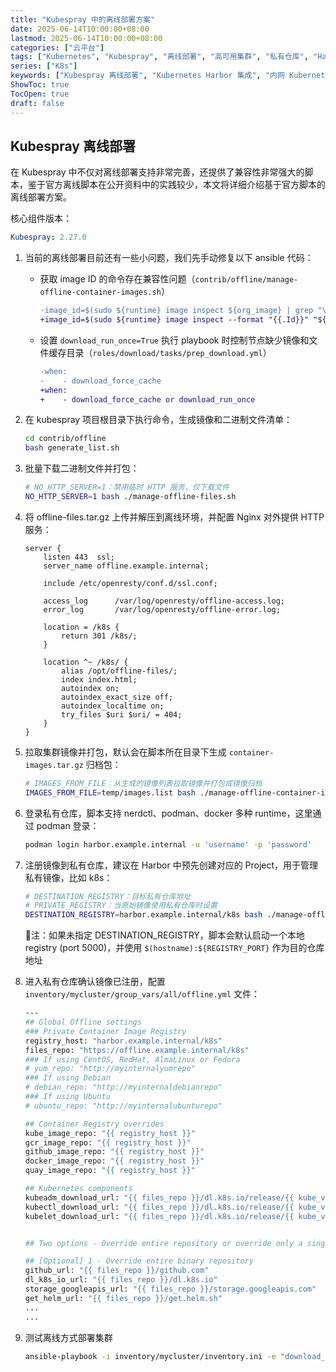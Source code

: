 ```yaml
---
title: "Kubespray 中的离线部署方案"
date: 2025-06-14T10:00:00+08:00
lastmod: 2025-06-14T10:00:00+08:00
categories: ["云平台"]
tags: ["Kubernetes", "Kubespray", "离线部署", "高可用集群", "私有仓库", "Harbor"]
series: ["K8s"]
keywords: ["Kubespray 离线部署", "Kubernetes Harbor 集成", "内网 Kubernetes 部署", "Kubernetes 高可用生产集群"]
ShowToc: true
TocOpen: true
draft: false
---
```


## Kubespray 离线部署

在 Kubespray 中不仅对离线部署支持非常完善，还提供了兼容性非常强大的脚本，鉴于官方离线脚本在公开资料中的实践较少，本文将详细介绍基于官方脚本的离线部署方案。

核心组件版本：

```yaml
Kubespray: 2.27.0
```

1. 当前的离线部署目前还有一些小问题，我们先手动修复以下 ansible 代码：

   * 获取 image ID 的命令存在兼容性问题（`contrib/offline/manage-offline-container-images.sh`）

        ```diff
        -image_id=$(sudo ${runtime} image inspect ${org_image} | grep "\"Id\":" | awk -F: '{print $3}'| sed s/'\",'//)
        +image_id=$(sudo ${runtime} image inspect --format "{{.Id}}" "${org_image}")
        ```

   * 设置 `download_run_once=True` 执行 playbook 时控制节点缺少镜像和文件缓存目录（`roles/download/tasks/prep_download.yml`）

        ```diff
        -when:
        -    - download_force_cache
        +when: 
        +    - download_force_cache or download_run_once
        ```

1. 在 kubespray 项目根目录下执行命令，生成镜像和二进制文件清单：

    ```bash
    cd contrib/offline
    bash generate_list.sh
    ```

1. 批量下载二进制文件并打包：

    ```bash
    # NO_HTTP_SERVER=1：禁用临时 HTTP 服务，仅下载文件
    NO_HTTP_SERVER=1 bash ./manage-offline-files.sh
    ```

1. 将 offline-files.tar.gz 上传并解压到离线环境，并配置 Nginx 对外提供 HTTP 服务：

    ```nginx
    server {
        listen 443  ssl;
        server_name offline.example.internal;

        include /etc/openresty/conf.d/ssl.conf;

        access_log      /var/log/openresty/offline-access.log;
        error_log       /var/log/openresty/offline-error.log;

        location = /k8s {
            return 301 /k8s/;
        }

        location ^~ /k8s/ {
            alias /opt/offline-files/;
            index index.html;
            autoindex on;
            autoindex_exact_size off;
            autoindex_localtime on;
            try_files $uri $uri/ = 404;
        }
    }
    ```

1. 拉取集群镜像并打包，默认会在脚本所在目录下生成 `container-images.tar.gz` 归档包：

    ```bash
    # IMAGES_FROM_FILE：从生成的镜像列表拉取镜像并打包成镜像归档
    IMAGES_FROM_FILE=temp/images.list bash ./manage-offline-container-images.sh create
    ```

1. 登录私有仓库，脚本支持 nerdctl、podman、docker 多种 runtime，这里通过 podman 登录：

    ```bash
    podman login harbor.example.internal -u 'username' -p 'password'
    ```

1. 注册镜像到私有仓库，建议在 Harbor 中预先创建对应的 Project，用于管理私有镜像，比如 k8s：

    ```bash
    # DESTINATION_REGISTRY：目标私有仓库地址
    # PRIVATE_REGISTRY：当原始镜像使用私有仓库时设置
    DESTINATION_REGISTRY=harbor.example.internal/k8s bash ./manage-offline-container-images.sh register
    ```

    📌注：如果未指定 DESTINATION_REGISTRY，脚本会默认启动一个本地 registry (port 5000)，并使用 `$(hostname):${REGISTRY_PORT}` 作为目的仓库地址

1. 进入私有仓库确认镜像已注册，配置 `inventory/mycluster/group_vars/all/offline.yml` 文件：

    ```bash
    ---
    ## Global Offline settings
    ### Private Container Image Registry
    registry_host: "harbor.example.internal/k8s"
    files_repo: "https://offline.example.internal/k8s"
    ### If using CentOS, RedHat, AlmaLinux or Fedora
    # yum_repo: "http://myinternalyumrepo"
    ### If using Debian
    # debian_repo: "http://myinternaldebianrepo"
    ### If using Ubuntu
    # ubuntu_repo: "http://myinternalubunturepo"

    ## Container Registry overrides
    kube_image_repo: "{{ registry_host }}"
    gcr_image_repo: "{{ registry_host }}"
    github_image_repo: "{{ registry_host }}"
    docker_image_repo: "{{ registry_host }}"
    quay_image_repo: "{{ registry_host }}"

    ## Kubernetes components
    kubeadm_download_url: "{{ files_repo }}/dl.k8s.io/release/{{ kube_version }}/bin/linux/{{ image_arch }}/kubeadm"
    kubectl_download_url: "{{ files_repo }}/dl.k8s.io/release/{{ kube_version }}/bin/linux/{{ image_arch }}/kubectl"
    kubelet_download_url: "{{ files_repo }}/dl.k8s.io/release/{{ kube_version }}/bin/linux/{{ image_arch }}/kubelet"


    ## Two options - Override entire repository or override only a single binary.

    ## [Optional] 1 - Override entire binary repository
    github_url: "{{ files_repo }}/github.com"
    dl_k8s_io_url: "{{ files_repo }}/dl.k8s.io"
    storage_googleapis_url: "{{ files_repo }}/storage.googleapis.com"
    get_helm_url: "{{ files_repo }}/get.helm.sh"
    ...
    ...
    ```

1. 测试离线方式部署集群

    ```bash
    ansible-playbook -i inventory/mycluster/inventory.ini -e "download_run_once=True download_localhost=False" cluster.yml 
    ```
